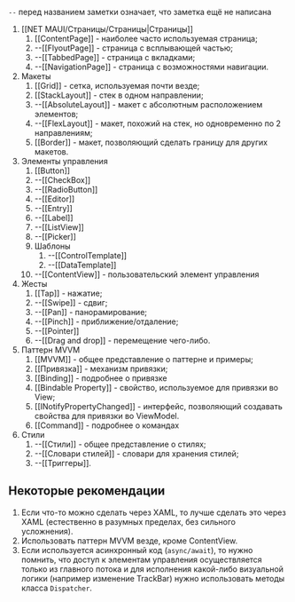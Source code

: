 `--` перед названием заметки означает, что заметка ещё не написана
1. [[NET MAUI/Страницы/Страницы|Страницы]]
	1. [[ContentPage]] - наиболее часто используемая страница;
	2. --[[FlyoutPage]] - страница с всплывающей частью;
	3. --[[TabbedPage]] - страница с вкладками;
	4. --[[NavigationPage]] - страница с возможностями навигации.
2. Макеты
	1. [[Grid]] - сетка, используемая почти везде;
	2. [[StackLayout]] - стек в одном направлении;
	3. --[[AbsoluteLayout]] - макет с абсолютным расположением элементов;
	4. --[[FlexLayout]] - макет, похожий на стек, но одновременно по 2 направлениям;
	5. [[Border]] - макет, позволяющий сделать границу для других макетов.
3. Элементы управления
	1. [[Button]]
	2. --[[CheckBox]]
	3. --[[RadioButton]]	
	4. --[[Editor]]
	5. --[[Entry]]
	6. --[[Label]]
	7. --[[ListView]]
	8. --[[Picker]]
	9. Шаблоны
		1. --[[ControlTemplate]]
		2. --[[DataTemplate]]
	10. --[[ContentView]] - пользовательский элемент управления
4. Жесты
	1. [[Tap]] - нажатие;
	2. --[[Swipe]] - сдвиг;
	3. --[[Pan]] - панорамирование;
	4. --[[Pinch]] - приближение/отдаление;
	5. --[[Pointer]]
	6. --[[Drag and drop]] - перемещение чего-либо.
5. Паттерн MVVM
	1. [[MVVM]] - общее представление о паттерне и примеры;
	2. [[Привязка]] - механизм привязки;
	3. [[Binding]] - подробнее о привязке
	4. [[Bindable Property]] - свойство, используемое для привязки во View;
	5. [[INotifyPropertyChanged]] - интерфейс, позволяющий создавать свойства для привязки во ViewModel.
	6. [[Command]] - подробнее о командах
6.  Стили
	1. --[[Стили]] - общее представление о стилях;
	2. --[[Словари стилей]] - словари для хранения стилей;
	3. --[[Триггеры]].

## Некоторые рекомендации

1. Если что-то можно сделать через XAML, то лучше сделать это через XAML (естественно в разумных пределах, без сильного усложнения).
2. Использовать паттерн MVVM везде, кроме ContentView.
3. Если используется асинхронный код (`async/await`), то нужно помнить, что доступ к элементам управления осуществляется только из главного потока и для исполнения какой-либо визуальной логики (например изменение TrackBar) нужно использовать методы класса `Dispatcher`.